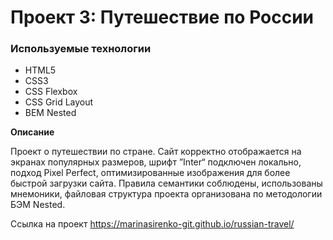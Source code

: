 # Проект 3: Путешествие по России

### Используемые технологии

* HTML5
* CSS3
* CSS Flexbox
* CSS Grid Layout
* BEM Nested

**Описание**

Проект о путешествии по стране.
Сайт корректно отображается на экранах популярных размеров, шрифт ”Inter“ подключен локально,
подход Pixel Perfect, оптимизированные изображения для более быстрой загрузки сайта. Правила семантики соблюдены,
использованы мнемоники, файловая структура проекта организована по методологии БЭМ Nested.


Ссылка на проект https://marinasirenko-git.github.io/russian-travel/

